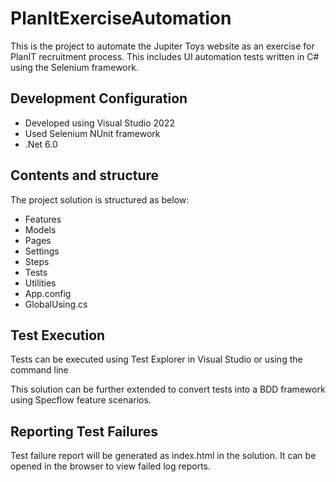 # PlanItExerciseAutomation
This is the project to automate the Jupiter Toys website as an exercise for PlanIT recruitment process. 
This includes UI automation tests written in C# using the Selenium framework. 

Development Configuration
-
- Developed using Visual Studio 2022
- Used Selenium NUnit framework
- .Net 6.0

Contents and structure
-
  The project solution is structured as below: 
  - Features
  - Models
  - Pages
  - Settings
  - Steps
  - Tests
  - Utilities
  - App.config
  - GlobalUsing.cs

Test Execution
-
Tests can be executed using Test Explorer in Visual Studio or using the command line

This solution can be further extended to convert tests into a BDD framework using Specflow feature scenarios.

Reporting Test Failures
- 
Test failure report will be generated as index.html in the solution. It can be opened in the browser to view failed log reports. 
